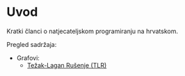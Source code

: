 # Uvod
Kratki članci o natjecateljskom programiranju na hrvatskom.
  
Pregled sadržaja:
* Grafovi:
  * [Težak-Lagan Rušenje (TLR)](https://crompetative.github.io/blog/grafovi/tezak-lagan_rusenje "Težak-lagan rušenje stabla")
